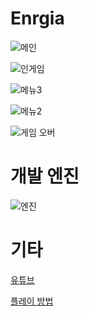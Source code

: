 # Enrgia

![메인]()

![인게임]()

![메뉴3]()

![메뉴2]()

![게임 오버]()

# 개발 엔진

![엔진](https://images.contentstack.io/v3/assets/blt08c1239a7bff8ff5/bltdff1a2920dd347a5/63f5068a97790d11728d0a6d/U_Logo_Small_black.svg)

# 기타

[유튜브]()

[플레이 방법]()